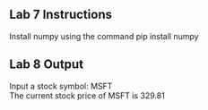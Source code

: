 ## Lab 7 Instructions
Install numpy using the command pip install numpy

## Lab 8 Output 
Input a stock symbol: MSFT  
The current stock price of MSFT is 329.81
